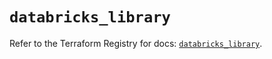 # `databricks_library`

Refer to the Terraform Registry for docs: [`databricks_library`](https://registry.terraform.io/providers/databricks/databricks/1.74.0/docs/resources/library).
